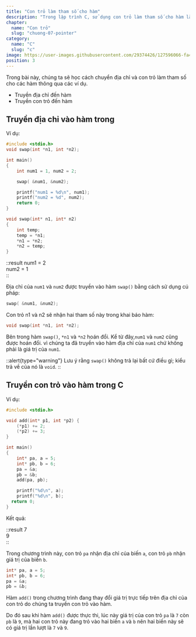 ```yaml
---
title: "Con trỏ làm tham số cho hàm"
description: "Trong lập trình C, sử dụng con trỏ làm tham số cho hàm là một kỹ thuật mạnh mẽ giúp bạn thao tác với dữ liệu một cách linh hoạt và hiệu quả. Bài viết này sẽ hướng dẫn bạn cách sử dụng con trỏ như tham số cho các hàm, cung cấp ví dụ cụ thể và lý do tại sao nó quan trọng."
chapter:
  name: "Con trỏ"
  slug: "chuong-07-pointer"
category:
  name: "C"
  slug: "c"
image: https://user-images.githubusercontent.com/29374426/127596066-fa46df01-982f-4a72-b6d1-f7d8f5c5a9b3.png
position: 3
---
```


Trong bài này, chúng ta sẽ học cách chuyển địa chỉ và con trỏ làm tham số cho các hàm thông qua các ví dụ.

- Truyền địa chỉ đến hàm
- Truyền con trỏ đến hàm

## Truyền địa chỉ vào hàm trong

Ví dụ:

```cpp
#include <stdio.h>
void swap(int *n1, int *n2);

int main()
{
    int num1 = 1, num2 = 2;

    swap( &num1, &num2);

    printf("num1 = %d\n", num1);
    printf("num2 = %d", num2);
    return 0;
}

void swap(int* n1, int* n2)
{
    int temp;
    temp = *n1;
    *n1 = *n2;
    *n2 = temp;
}
```

::result
num1 = 2</br>
num2 = 1</br>
::

Địa chỉ của `num1` và `num2` được truyền vào hàm `swap()` bằng cách sử dụng cú pháp:

```cpp
swap( &num1, &num2);
```

Con trỏ n1 và n2 sẽ nhận hai tham số này trong khai báo hàm:

```cpp
void swap(int *n1, int *n2);
```

Bên trong hàm `swap()`, `*n1` và `*n2` hoán đổi. Kể từ đây,`num1` và `num2` cũng được hoán đổi. vì chúng ta đã truyền vào hàm địa chỉ của `num1` chứ không phải là giá trị của `num1`.

::alert{type="warning"}
Lưu ý rằng `swap()` không trả lại bất cứ điều gì; kiểu trả về của nó là `void`.
::

## Truyền con trỏ vào hàm trong C

Ví dụ:

```cpp
#include <stdio.h>

void add(int* p1, int *p2) {
    (*p1) += 2;
    (*p2) += 3;
}

int main()
{
    int* pa, a = 5;
    int* pb, b = 6;
    pa = &a;
    pb = &b;
    add(pa, pb);

    printf("%d\n", a);
    printf("%d\n", b);
  return 0;
}
```

Kết quả:

::result
7</br>
9</br>
::

Trong chương trình này, con trỏ `pa` nhận địa chỉ của biến `a`, con trỏ `pb` nhận giá trị của biến `b`.

```cpp
int* pa, a = 5;
int* pb, b = 6;
pa = &a;
pb = &b;
```

Hàm `add()` trong chương trình đang thay đổi giá trị trực tiếp trên địa chỉ của con trỏ do chúng ta truyền con trỏ vào hàm.

Do đó sau khi hàm `add()` được thực thi, lúc này giá trị của con trỏ `pa` là `7` còn `pb` là `9`, mà hai con trỏ này đang trỏ vào hai biến `a` và `b` nên hai biến này sẽ có giá trị lần lượt là `7` và `9`.
